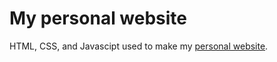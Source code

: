 # My personal website
HTML, CSS, and Javascipt used to make my [personal website](https://www.chrishdz.xyz).
